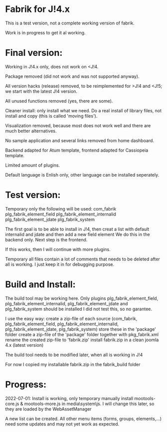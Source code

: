 Fabrik for J!4.x
================

This is a test version, not a complete working version of fabrik.

Work is in progress to get it al working.

Final version:
================

Working in J!4.x only, does not work on <J!4.

Package removed (did not work and was not supported anyway).

All version hacks (release) removed, to be reimplemented for >J!4 and <J!5; we start with the latest J!4 version.

All unused functions removed (yes, there are some).

Cleaner install: only install what we need. Do a real install of library files, not install and copy (this is called 'moving files').

Visualization removed, because most does not work well and there are much better alternatives.

No sample application and several links removed from home dashboard.

Backend adapted for Atum template, frontend adapted for Cassiopeia template.

Limited amount of plugins.

Default language is Enlish only, other language can be installed seperately.

Test version:
================

Temporary only the following will be used:
com_fabrik
plg_fabrik_element_field
plg_fabrik_element_internalid
plg_fabrik_element_jdate
plg_fabrik_system

The first goal is to be able to install in J!4, then creat a list with default internalid and jdate and then add a new field element
We do this in the backend only. Next step is the frontend.

If this works, then I will continue with more plugins.

Temporary all files contain a lot of comments that needs to be deleted after all is working.
I just keep it in for debugging purpose.

Build and Install:
================

The build tool may be working here.
Only plugins plg_fabrik_element_field, plg_fabrik_element_internalid, plg_fabrik_element_jdate and plg_fabrik_system should be installed
I did not test this, so no garantee.

I use the easy way:
create a zip-file of each source (com_fabrik, plg_fabrik_element_field, plg_fabrik_element_internalid, plg_fabrik_element_jdate, plg_fabrik_system)
store these in the 'package' folder
create a zip-file of the 'package' folder together with pkg_fabrik.xml
rename the created zip-file to 'fabrik.zip'
install fabrik.zip in a clean joomla 4.x (latest version)

The build tool needs to be modified later, when all is working in J!4

For now I copied my installable fabrik.zip in the fabrik_build folder

Progress:
================

2022-07-01: 
Install is working, only temporary manually install mootools-core.js & mootools-more.js in media\system\js. 
I will change this later, so they are loaded by the WebAssetManager

A new list can be created. 
All other menu items (forms, groups, elements,...) need some updates and may not yet work as expected. 

